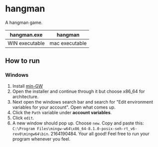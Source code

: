  hangman
 =============
A hangman game.

| hangman.exe | hangman |
| ----------- | ------- |
|WIN executable | mac executable |

How to run
---------------------
### Windows
1. Install [min-GW](https://sourceforge.net/projects/mingw-w64/files/Toolchains%20targetting%20Win32/Personal%20Builds/mingw-builds/installer/mingw-w64-install.exe/download)  
2. Open the installer and continue through it but choose x86_64 for architecture.
3. Next open the windows search bar and search for "Edit environment variables for your account". Open what comes up.
6. Click the `Path` variable under **account variables**. 
79. Click `edit`.
324. A new window should pop up. Choose `new`. Copy and paste this: `C:\Program Files\mingw-w64\x86_64-8.1.0-posix-seh-rt_v6-rev0\mingw64\bin`. 
2164190484. Your all good! Feel free to run your program whenever you feel. 
